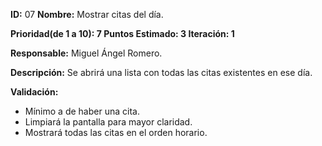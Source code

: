 **ID:** 07    	**Nombre:** Mostrar citas del día.

**Prioridad(de 1 a 10): 7    	Puntos Estimado: 3	Iteración: 1**

**Responsable:** Miguel Ángel Romero.

**Descripción:** Se abrirá una lista con todas las citas existentes en ese día.

**Validación:**

- Mínimo a de haber una cita.
- Limpiará la pantalla para mayor claridad.
- Mostrará todas las citas en el orden horario.

